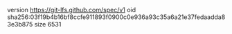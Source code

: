 version https://git-lfs.github.com/spec/v1
oid sha256:03f19b4b16bf8ccfe911893f0900c0e936a93c35a6a21e37fedaadda83e3b875
size 6531
